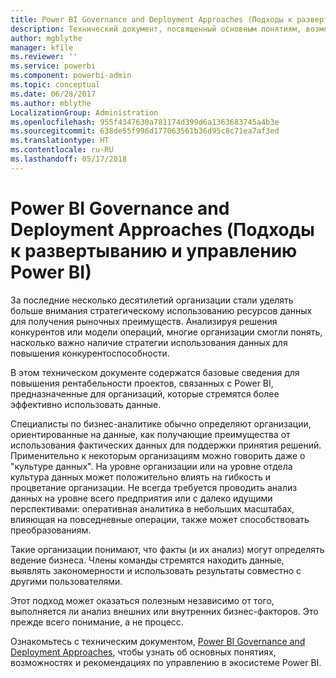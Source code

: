 ```yaml
---
title: Power BI Governance and Deployment Approaches (Подходы к развертыванию и управлению Power BI)
description: Технический документ, посвященный основным понятиям, возможностям и рекомендациям по управлению в экосистеме Power BI.
author: mgblythe
manager: kfile
ms.reviewer: ''
ms.service: powerbi
ms.component: powerbi-admin
ms.topic: conceptual
ms.date: 06/28/2017
ms.author: mblythe
LocalizationGroup: Administration
ms.openlocfilehash: 955f4347630a781174d399d6a1363683745a4b3e
ms.sourcegitcommit: 638de55f996d177063561b36d95c8c71ea7af3ed
ms.translationtype: HT
ms.contentlocale: ru-RU
ms.lasthandoff: 05/17/2018
---
```

# <a name="governance-and-deployment-approaches"></a>Power BI Governance and Deployment Approaches (Подходы к развертыванию и управлению Power BI)
За последние несколько десятилетий организации стали уделять больше внимания стратегическому использованию ресурсов данных для получения рыночных преимуществ. Анализируя решения конкурентов или модели операций, многие организации смогли понять, насколько важно наличие стратегии использования данных для повышения конкурентоспособности.  

В этом техническом документе содержатся базовые сведения для повышения рентабельности проектов, связанных с Power BI, предназначенные для организаций, которые стремятся более эффективно использовать данные.

Специалисты по бизнес-аналитике обычно определяют организации, ориентированные на данные, как получающие преимущества от использования фактических данных для поддержки принятия решений.  Применительно к некоторым организациям можно говорить даже о "культуре данных".
На уровне организации или на уровне отдела культура данных может положительно влиять на гибкость и процветание организации.  Не всегда требуется проводить анализ данных на уровне всего предприятия или с далеко идущими перспективами: оперативная аналитика в небольших масштабах, влияющая на повседневные операции, также может способствовать преобразованиям.

Такие организации понимают, что факты (и их анализ) могут определять ведение бизнеса. Члены команды стремятся находить данные, выявлять закономерности и использовать результаты совместно с другими пользователями. 

Этот подход может оказаться полезным независимо от того, выполняется ли анализ внешних или внутренних бизнес-факторов. Это прежде всего понимание, а не процесс.

Ознакомьтесь с техническим документом, [Power BI Governance and Deployment Approaches](http://go.microsoft.com/fwlink/?LinkId=785915&clcid=0x409), чтобы узнать об основных понятиях, возможностях и рекомендациях по управлению в экосистеме Power BI.

